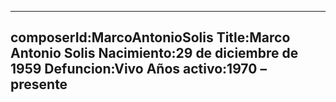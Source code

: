 ---
composerId:MarcoAntonioSolis
Title:Marco Antonio Solis
Nacimiento:29 de diciembre de 1959
Defuncion:Vivo
Años activo:1970 – presente
---